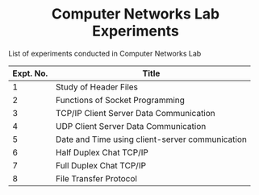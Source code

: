 <h1 align='center'>Computer Networks Lab Experiments</h1>
List of experiments conducted in Computer Networks Lab

| Expt. No. | Title                                           |
| --------- | ----------------------------------------------- |
| 1         | Study of Header Files                           |
| 2         | Functions of Socket Programming                 |
| 3         | TCP/IP Client Server Data Communication         |
| 4         | UDP Client Server Data Communication            |
| 5         | Date and Time using client-server communication |
| 6         | Half Duplex Chat TCP/IP                         |
| 7         | Full Duplex Chat TCP/IP                         |
| 8         | File Transfer Protocol                          |
